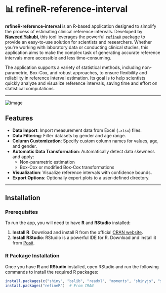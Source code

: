 # 📊 refineR-reference-interval

**refineR-reference-interval** is an R-based application designed to simplify the process of estimating clinical reference intervals. Developed by **[Naweed Yakubi](https://github.com/yakubinaweed)**, this tool leverages the powerful [`refineR`](https://cran.r-project.org/package=refineR) package to provide an easy-to-use solution for scientists and researchers. Whether you're working with laboratory data or conducting clinical studies, this application aims to make the complex task of generating accurate reference intervals more accessible and less time-consuming.

The application supports a variety of statistical methods, including non-parametric, Box-Cox, and robust approaches, to ensure flexibility and reliability in reference interval estimation. Its goal is to help scientists quickly analyze and visualize reference intervals, saving time and effort on statistical computations.

---

![image](https://github.com/user-attachments/assets/f4e48b50-e1b5-47bb-a73a-96321785069d)

## Features

- **Data Import**: Import measurement data from Excel (`.xlsx`) files.
- **Data Filtering**: Filter datasets by gender and age range.
- **Column Customization**: Specify custom column names for values, age, and gender.
- **Automatic Data Transformation**: Automatically detect data skewness and apply:
  - Non-parametric estimation
  - Box-Cox or modified Box-Cox transformations
- **Visualization**: Visualize reference intervals with confidence bounds.
- **Export Options**: Optionally export plots to a user-defined directory.

---

## Installation

### Prerequisites

To run the app, you will need to have **R** and **RStudio** installed:

1. **Install R**: Download and install R from the official [CRAN website](https://cran.r-project.org/).
2. **Install RStudio**: RStudio is a powerful IDE for R. Download and install it from [Posit](https://posit.co/download/rstudio-desktop/).

### R Package Installation

Once you have **R** and **RStudio** installed, open RStudio and run the following commands to install the required R packages:

```r
install.packages(c("shiny", "bslib", "readxl", "moments", "shinyjs", "shinyWidgets"))
install.packages("refineR")  # From CRAN
